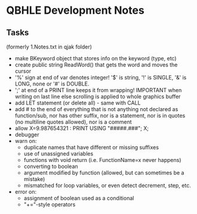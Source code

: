 # QBHLE Development Notes

## Tasks
(formerly 1.Notes.txt in qjak folder)

- make BKeyword object that stores info on the keyword (type, etc)
- create public string ReadWord() that gets the word and moves the cursor
- '%' sign at end of var denotes integer! '$' is string, '!' is SINGLE, '&' is LONG, none or '#' is DOUBLE.
- ';' at end of a PRINT line keeps it from wrapping! IMPORTANT when writing on last line else scrolling is applied to whole graphics buffer
- add LET statement (or delete all) - same with CALL
- add # to the end of everything that is not anything not declared as function/sub, nor has other suffix, nor is a statement, nor is in quotes (no multiline quotes allowed), nor is a comment
- allow X=9.987654321 : PRINT USING "#####.###"; X;
- debugger
- warn on:
  - duplicate names that have different or missing suffixes
  - use of unassigned variables
  - functions with void return (i.e. FunctionName=x never happens)
  - converting to boolean
  - argument modified by function (allowed, but can sometimes be a mistake)
  - mismatched for loop variables, or even detect decrement, step, etc.
- error on:
  - assignment of boolean used as a conditional
  - "+="-style operators
